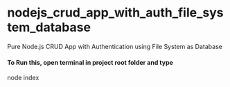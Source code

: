 # nodejs_crud_app_with_auth_file_system_database
Pure Node.js CRUD App with Authentication using File System as Database

#### To Run this, open terminal in project root folder and type

node index
